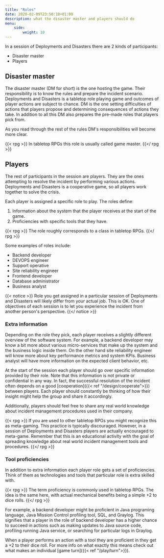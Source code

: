 ```yaml
---
title: "Roles"
date: 2020-02-09T23:50:18+01:00
description: what the disaster master and players should do
menu:
    side:
        weight: 10
---
```


In a session of Deployments and Disasters there are 2 kinds of participants:

* Disaster master
* Players
<!--more-->

## Disaster master

The disaster master (DM for short) is the one hosting the game. Their responsibility is to know the rules and prepare the incident scenario. Deployments and Disasters is a tabletop role playing game and outcomes of player actions are subject to chance. DM is the one setting difficulties of actions that players propose and determining consequences of actions they take. In addition to all this DM also prepares the pre-made roles that players pick from.

As you read through the rest of the rules DM's responsibilities will become more clear.

{{< rpg >}}
In tabletop RPGs this role is usually called game master.
{{</ rpg >}}

## Players

The rest of participants in the session are players. They are the ones attempting to resolve the incident by performing various actions. Deployments and Disasters is a cooperative game, so all players work together to solve the crisis.

Each player is assigned a specific role to play. The roles define:

1. Information about the system that the player receives at the start of the game.
1. Proficiencies with specific tools that they have.

{{< rpg >}}
The role roughly corresponds to a class in tabletop RPGs.
{{</ rpg >}}

Some examples of roles include:

* Backend developer
* DEVOPS engineer
* Support operative
* Site reliability engineer
* Frontend developer
* Database administrator
* Business analyst

{{< notice >}}
Role you get assigned in a particular session of Deployments and Disasters will likely differ from your actual job. This is OK. One of objectives of each session is to let you experience the incident from another person's perspective.
{{</ notice >}}

### Extra information

Depending on the role they pick, each player receives a slightly different overview of the software system. For example, a backend developer may know a bit more about various micro-services that make up the system and the business logic inside them. On the other hand site reliability engineer will know more about key performance metrics and system KPIs. Business analyst will have more information on the expected client behavior, etc.

At the start of the session each player should go over specific information provided by their role. Note that this information is not private or confidential in any way. In fact, the successful resolution of the incident often depends on a good [cooperation]({{< ref "/design/cooperate">}}) between players. Each player should constantly be thinking of how their insight might help the group and share it accordingly.

Additionally, players should feel free to share any real world knowledge about incident management procedures used in their company.

{{< rpg >}}
If you are used to other tabletop RPGs you might recognize this as meta-gaming. This practice is typically discouraged. However, in a session of Deployments and Disasters players are actually encouraged to meta-game. Remember that this is an educational activity with the goal of spreading knowledge about real world incident management tools and procedures.
{{</ rpg >}}

### Tool proficiencies

In addition to extra information each player role gets a set of proficiencies. Think of them as technologies and tools that particular role is extra skilled with.

{{< rpg >}}
The term proficiency is commonly used in tabletop RPGs. The idea is the same here, with actual mechanical benefits being a simple +2 to dice rolls.
{{</ rpg >}}

For example, a backend developer might be proficient in Java programing language, Java Mission Control profiling tool, SQL, and Graylog. This signifies that a player in the role of backend developer has a higher chance to succeed in actions such as making updates to Java source code, profiling running Java service, or searching for particular logs in Graylog.

When a player performs an action with a tool they are proficient in they get a +2 to their dice roll. For more info on what exactly this means check out what makes an individual [game turn]({{< ref "/play/turn">}}).
